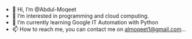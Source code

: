 - 👋 Hi, I’m @Abdul-Moqeet
- 👀 I’m interested in programming and cloud computing.
- 🌱 I’m currently learning Google IT Automation with Python
- 📫 How to reach me, you can contact me on almoqeet1@gmail.com...

<!---
Almuqit/Almuqit is a ✨ special ✨ repository because its `README.md` (this file) appears on your GitHub profile.
You can click the Preview link to take a look at your changes.
--->
